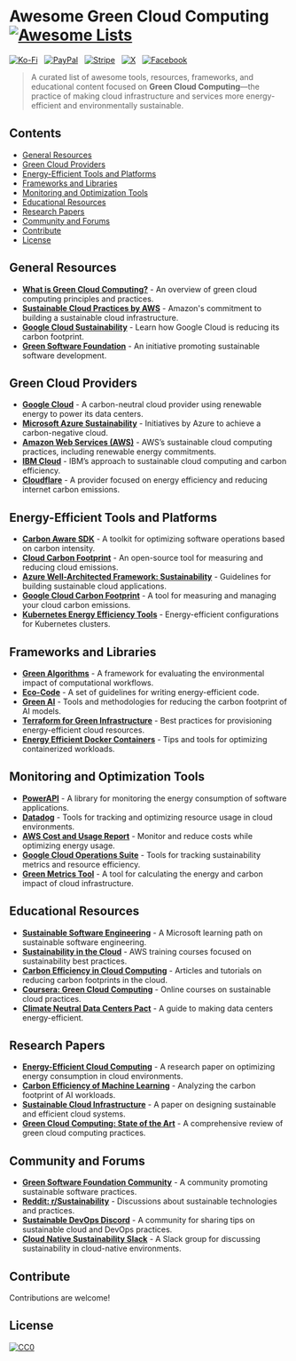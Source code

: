 # Awesome Green Cloud Computing [![Awesome Lists](https://srv-cdn.himpfen.io/badges/awesome-lists/awesomelists-flat.svg)](https://github.com/awesomelistsio/awesome)

[![Ko-Fi](https://srv-cdn.himpfen.io/badges/kofi/kofi-flat.svg)](https://ko-fi.com/awesomelists) &nbsp; [![PayPal](https://srv-cdn.himpfen.io/badges/paypal/paypal-flat.svg)](https://www.paypal.com/donate/?hosted_button_id=3LLKRXJU44EJJ) &nbsp; [![Stripe](https://srv-cdn.himpfen.io/badges/stripe/stripe-flat.svg)](https://tinyurl.com/e8ymxdw3) &nbsp; [![X](https://srv-cdn.himpfen.io/badges/twitter/twitter-flat.svg)](https://x.com/ListsAwesome) &nbsp; [![Facebook](https://srv-cdn.himpfen.io/badges/facebook-pages/facebook-pages-flat.svg)](https://www.facebook.com/awesomelists)

> A curated list of awesome tools, resources, frameworks, and educational content focused on **Green Cloud Computing**—the practice of making cloud infrastructure and services more energy-efficient and environmentally sustainable.

## Contents

- [General Resources](#general-resources)
- [Green Cloud Providers](#green-cloud-providers)
- [Energy-Efficient Tools and Platforms](#energy-efficient-tools-and-platforms)
- [Frameworks and Libraries](#frameworks-and-libraries)
- [Monitoring and Optimization Tools](#monitoring-and-optimization-tools)
- [Educational Resources](#educational-resources)
- [Research Papers](#research-papers)
- [Community and Forums](#community-and-forums)
- [Contribute](#contribute)
- [License](#license)

## General Resources

- **[What is Green Cloud Computing?](https://www.ibm.com/cloud/learn/green-cloud)** - An overview of green cloud computing principles and practices.
- **[Sustainable Cloud Practices by AWS](https://sustainability.aboutamazon.com/)** - Amazon's commitment to building a sustainable cloud infrastructure.
- **[Google Cloud Sustainability](https://cloud.google.com/sustainability/)** - Learn how Google Cloud is reducing its carbon footprint.
- **[Green Software Foundation](https://greensoftware.foundation/)** - An initiative promoting sustainable software development.

## Green Cloud Providers

- **[Google Cloud](https://cloud.google.com/sustainability/)** - A carbon-neutral cloud provider using renewable energy to power its data centers.
- **[Microsoft Azure Sustainability](https://azure.microsoft.com/en-us/global-infrastructure/sustainability/)** - Initiatives by Azure to achieve a carbon-negative cloud.
- **[Amazon Web Services (AWS)](https://aws.amazon.com/sustainability/)** - AWS’s sustainable cloud computing practices, including renewable energy commitments.
- **[IBM Cloud](https://www.ibm.com/sustainability)** - IBM’s approach to sustainable cloud computing and carbon efficiency.
- **[Cloudflare](https://www.cloudflare.com/impact/sustainability/)** - A provider focused on energy efficiency and reducing internet carbon emissions.

## Energy-Efficient Tools and Platforms

- **[Carbon Aware SDK](https://github.com/Green-Software-Foundation/carbon-aware-sdk)** - A toolkit for optimizing software operations based on carbon intensity.
- **[Cloud Carbon Footprint](https://www.cloudcarbonfootprint.org/)** - An open-source tool for measuring and reducing cloud emissions.
- **[Azure Well-Architected Framework: Sustainability](https://learn.microsoft.com/en-us/azure/architecture/framework/sustainability/)** - Guidelines for building sustainable cloud applications.
- **[Google Cloud Carbon Footprint](https://cloud.google.com/carbon-footprint/)** - A tool for measuring and managing your cloud carbon emissions.
- **[Kubernetes Energy Efficiency Tools](https://kubernetes.io/)** - Energy-efficient configurations for Kubernetes clusters.

## Frameworks and Libraries

- **[Green Algorithms](https://green-algorithms.org/)** - A framework for evaluating the environmental impact of computational workflows.
- **[Eco-Code](https://ecocoding.org/)** - A set of guidelines for writing energy-efficient code.
- **[Green AI](https://green-ai.org/)** - Tools and methodologies for reducing the carbon footprint of AI models.
- **[Terraform for Green Infrastructure](https://www.terraform.io/)** - Best practices for provisioning energy-efficient cloud resources.
- **[Energy Efficient Docker Containers](https://docs.docker.com/)** - Tips and tools for optimizing containerized workloads.

## Monitoring and Optimization Tools

- **[PowerAPI](https://powerapi.org/)** - A library for monitoring the energy consumption of software applications.
- **[Datadog](https://www.datadoghq.com/)** - Tools for tracking and optimizing resource usage in cloud environments.
- **[AWS Cost and Usage Report](https://aws.amazon.com/aws-cost-management/)** - Monitor and reduce costs while optimizing energy usage.
- **[Google Cloud Operations Suite](https://cloud.google.com/products/operations)** - Tools for tracking sustainability metrics and resource efficiency.
- **[Green Metrics Tool](https://github.com/greenmetrics)** - A tool for calculating the energy and carbon impact of cloud infrastructure.

## Educational Resources

- **[Sustainable Software Engineering](https://learn.microsoft.com/en-us/learn/paths/sustainable-software-engineering/)** - A Microsoft learning path on sustainable software engineering.
- **[Sustainability in the Cloud](https://www.aws.training/)** - AWS training courses focused on sustainability best practices.
- **[Carbon Efficiency in Cloud Computing](https://opensource.com/)** - Articles and tutorials on reducing carbon footprints in the cloud.
- **[Coursera: Green Cloud Computing](https://www.coursera.org/)** - Online courses on sustainable cloud practices.
- **[Climate Neutral Data Centers Pact](https://www.climateneutraldatacenter.net/)** - A guide to making data centers energy-efficient.

## Research Papers

- **[Energy-Efficient Cloud Computing](https://arxiv.org/abs/2012.05247)** - A research paper on optimizing energy consumption in cloud environments.
- **[Carbon Efficiency of Machine Learning](https://arxiv.org/abs/1910.09700)** - Analyzing the carbon footprint of AI workloads.
- **[Sustainable Cloud Infrastructure](https://dl.acm.org/doi/10.1145/3447554)** - A paper on designing sustainable and efficient cloud systems.
- **[Green Cloud Computing: State of the Art](https://www.sciencedirect.com/)** - A comprehensive review of green cloud computing practices.

## Community and Forums

- **[Green Software Foundation Community](https://greensoftware.foundation/community)** - A community promoting sustainable software practices.
- **[Reddit: r/Sustainability](https://www.reddit.com/r/sustainability/)** - Discussions about sustainable technologies and practices.
- **[Sustainable DevOps Discord](https://discord.gg/sustainability)** - A community for sharing tips on sustainable cloud and DevOps practices.
- **[Cloud Native Sustainability Slack](https://slack.cncf.io/)** - A Slack group for discussing sustainability in cloud-native environments.

## Contribute

Contributions are welcome!

## License

[![CC0](https://mirrors.creativecommons.org/presskit/buttons/88x31/svg/by-sa.svg)](http://creativecommons.org/licenses/by-sa/4.0/)
